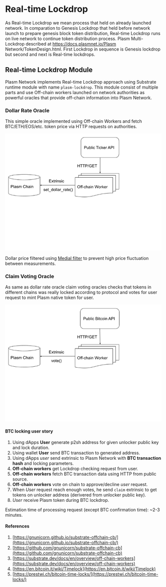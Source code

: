 Real-time Lockdrop
==================

As Real-time Lockdrop we mean process that held on already launched network.
In comparation to Genesis Lockdrop that held before network launch to prepare genesis block token distribution,
Real-time Lockdrop runs on live network to continue token distribution process. Plasm Multi-Lockdrop described at https://docs.plasmnet.io/Plasm Network/TokenDesign.html. First Lockdrop in sequence is Genesis lockdrop but second and next is Real-time lockdrops.

Real-time Lockdrop Module
-------------------------

Plasm Network implements Real-time Lockdrop approach using Substrate runtime module with name `plasm-lockdrop`.
This module consist of multiple parts and use Off-chain workers launched on network authorities as powerful oracles
that provide off-chain information into Plasm Network.

### Dollar Rate Oracle

This simple oracle implemented using Off-chain Workers and fetch BTC/ETH/EOS/etc. token price via HTTP requests on authorities.

![Dollar Rate Oracle](../img/dollar_rate_oracle.png)

Dollar price filtered using [Medial filter](https://en.wikipedia.org/wiki/Median_filter) to prevent high price fluctuation between measurements.

### Claim Voting Oracle

As same as dollar rate oracle claim voting oracles checks that tokens in different chains was really locked according to protocol and votes for user request to mint Plasm native token for user.

![Vote Oracle](../img/vote_oracle.png)

#### BTC locking user story

1. Using dApps **User** generate p2sh address for given unlocker public key and lock duration.
2. Using wallet **User** send BTC transaction to generated address. 
3. Using dApps *user* send extrinsic to Plasm Network with **BTC transaction hash** and locking parameters.
3. **Off-chain workers** get Lockdrop checking request from user.
4. **Off-chain workers** fetch BTC transaction data using HTTP from public source.
6. **Off-chain workers** vote on chain to approve/decline *user* request.
7. When *User* request reach enough votes, he send `claim` extrinsic to get tokens on unlocker address (derivered from unlocker public key).
8. *User* receive Plasm token during BTC lockdrop.

Estimation time of processing request (except BTC confirmation time): ~2-3 minutes.

#### References

1. [https://gnunicorn.github.io/substrate-offchain-cb/](https://gnunicorn.github.io/substrate-offchain-cb/)
2. [https://github.com/gnunicorn/substrate-offchain-cb](https://github.com/gnunicorn/substrate-offchain-cb)
3. [https://substrate.dev/docs/en/overview/off-chain-workers](https://substrate.dev/docs/en/overview/off-chain-workers)
4. [https://en.bitcoin.it/wiki/Timelock](https://en.bitcoin.it/wiki/Timelock)
5. [https://prestwi.ch/bitcoin-time-locks/](https://prestwi.ch/bitcoin-time-locks/)
